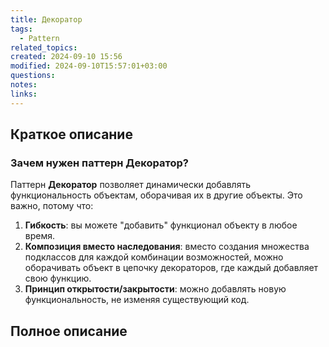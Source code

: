 ```yaml
---
title: Декоратор
tags:
  - Pattern
related_topics: 
created: 2024-09-10 15:56
modified: 2024-09-10T15:57:01+03:00
questions: 
notes: 
links: 
---
```

## Краткое описание
### Зачем нужен паттерн **Декоратор**?

Паттерн **Декоратор** позволяет динамически добавлять функциональность объектам, оборачивая их в другие объекты. Это важно, потому что:

1. **Гибкость**: вы можете "добавить" функционал объекту в любое время.
2. **Композиция вместо наследования**: вместо создания множества подклассов для каждой комбинации возможностей, можно оборачивать объект в цепочку декораторов, где каждый добавляет свою функцию.
3. **Принцип открытости/закрытости**: можно добавлять новую функциональность, не изменяя существующий код.

## Полное описание